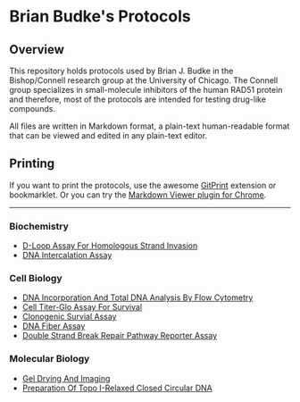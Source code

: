 Brian Budke's Protocols
=========

## Overview
This repository holds protocols used by Brian J. Budke in the Bishop/Connell research
group at the University of Chicago. The Connell group specializes in small-molecule inhibitors of the human RAD51 protein and therefore, most of the protocols are intended for testing drug-like compounds.

All files are written in Markdown format, a plain-text human-readable format that can be viewed and edited in any plain-text editor.

## Printing
If you want to print the protocols, use the awesome [GitPrint](https://gitprint.com) extension or bookmarklet. Or you can try the [Markdown Viewer plugin for Chrome](https://github.com/simov/markdown-viewer).
___
### Biochemistry
- [D-Loop Assay For Homologous Strand Invasion](D-Loop.md)
- [DNA Intercalation Assay](Intercalation_Gel.md)

### Cell Biology
- [DNA Incorporation And Total DNA Analysis By Flow Cytometry](Cell_Cycle_EdU_Flow.md)
- [Cell Titer-Glo Assay For Survival](Cell_Glo_Survival.md)
- [Clonogenic Survial Assay](Colony_Formation_TC.md)
- [DNA Fiber Assay](DNA_Fibers.md)
- [Double Strand Break Repair Pathway Reporter Assay](DSBR_Reporter_Jasin.md)

### Molecular Biology
- [Gel Drying And Imaging](Gel_Drying_And_Imaging.md)
- [Preparation Of Topo I-Relaxed Closed Circular DNA](Topo_Relaxed_DNA.md)
